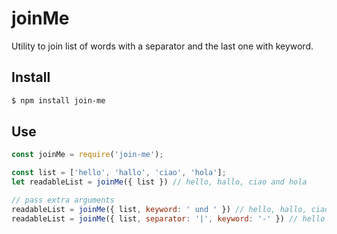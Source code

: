 # joinMe

Utility to join list of words with a separator and the last one with keyword.

## Install

```sh
$ npm install join-me
```

## Use

```js
const joinMe = require('join-me');

const list = ['hello', 'hallo', 'ciao', 'hola'];
let readableList = joinMe({ list }) // hello, hallo, ciao and hola

// pass extra arguments
readableList = joinMe({ list, keyword: ' und ' }) // hello, hallo, ciao und hola
readableList = joinMe({ list, separator: '|', keyword: '-' }) // hello|hallo|ciao-hola
```